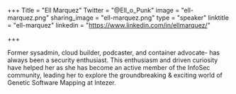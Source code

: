 +++
Title = "Ell Marquez"
Twitter = "@Ell_o_Punk"
image = "ell-marquez.png"
sharing_image = "ell-marquez.png"
type = "speaker"
linktitle = "ell-marquez"
linkedin = "https://www.linkedin.com/in/ellmarquez/"

+++

Former sysadmin, cloud builder, podcaster, and container advocate- has always been a security enthusiast. This enthusiasm and driven curiosity have helped her as she has become an active member of the InfoSec community, leading her to explore the groundbreaking & exciting world of Genetic Software Mapping at Intezer.
